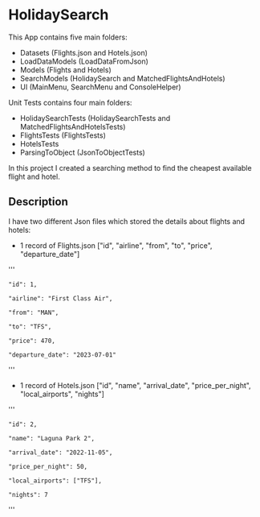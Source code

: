 # HolidaySearch

This App contains five main folders:

- Datasets (Flights.json and Hotels.json)
- LoadDataModels (LoadDataFromJson)
- Models (Flights and Hotels)
- SearchModels (HolidaySearch and MatchedFlightsAndHotels)
- UI (MainMenu, SearchMenu and ConsoleHelper)

Unit Tests contains four main folders:

- HolidaySearchTests (HolidaySearchTests and MatchedFlightsAndHotelsTests)
- FlightsTests (FlightsTests)
- HotelsTests
- ParsingToObject (JsonToObjectTests)


In this project I created a searching method to find the cheapest available flight and hotel.


## Description

I have two different Json files which stored the details about flights and hotels:

- 1 record of Flights.json ["id", "airline", "from", "to", "price", "departure_date"]

'''

    "id": 1,

    "airline": "First Class Air",

    "from": "MAN",

    "to": "TFS",

    "price": 470,

    "departure_date": "2023-07-01"

'''

- 1 record of Hotels.json ["id", "name", "arrival_date", "price_per_night", "local_airports", "nights"]


'''

    "id": 2,

    "name": "Laguna Park 2",

    "arrival_date": "2022-11-05",

    "price_per_night": 50,

    "local_airports": ["TFS"],

    "nights": 7


 '''

